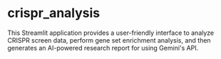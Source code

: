 # crispr_analysis
This Streamlit application provides a user-friendly interface to analyze CRISPR screen data, perform gene set enrichment analysis, and then generates an AI-powered research report for using Gemini's API.
